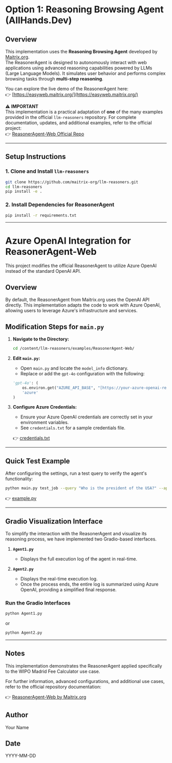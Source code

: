 # Option 1: Reasoning Browsing Agent (AllHands.Dev)

## Overview

This implementation uses the **Reasoning Browsing Agent** developed by [Maitrix.org](https://github.com/maitrix-org/llm-reasoners/tree/main/examples/ReasonerAgent-Web).  
The ReasonerAgent is designed to autonomously interact with web applications using advanced reasoning capabilities powered by LLMs (Large Language Models). It simulates user behavior and performs complex browsing tasks through **multi-step reasoning**.

You can explore the live demo of the ReasonerAgent here:  
👉 [https://easyweb.maitrix.org/](https://easyweb.maitrix.org/)

⚠️ **IMPORTANT**  
This implementation is a practical adaptation of **one** of the many examples provided in the official `llm-reasoners` repository. For complete documentation, updates, and additional examples, refer to the official project:  
👉 [ReasonerAgent-Web Official Repo](https://github.com/maitrix-org/llm-reasoners/tree/main/examples/ReasonerAgent-Web)

---

## Setup Instructions

### 1. Clone and Install `llm-reasoners`

```bash
git clone https://github.com/maitrix-org/llm-reasoners.git
cd llm-reasoners
pip install -e .
```

### 2. Install Dependencies for ReasonerAgent

```bash
pip install -r requirements.txt
```
---

# Azure OpenAI Integration for ReasonerAgent-Web

This project modifies the official ReasonerAgent to utilize Azure OpenAI instead of the standard OpenAI API.

## Overview

By default, the ReasonerAgent from Maitrix.org uses the OpenAI API directly. This implementation adapts the code to work with Azure OpenAI, allowing users to leverage Azure's infrastructure and services.

## Modification Steps for `main.py`

1.  **Navigate to the Directory:**
    ```bash
    cd /content/llm-reasoners/examples/ReasonerAgent-Web/
    ```

2.  **Edit `main.py`:**
    * Open `main.py` and locate the `model_info` dictionary.
    * Replace or add the `gpt-4o` configuration with the following:

    ```python
    'gpt-4o': (
        os.environ.get("AZURE_API_BASE", "[https://your-azure-openai-resource.openai.azure.com](https://www.google.com/search?q=https://your-azure-openai-resource.openai.azure.com)"),  # Replace with your Azure base URL
        'azure'
    )
    ```

3.  **Configure Azure Credentials:**
    * Ensure your Azure OpenAI credentials are correctly set in your environment variables.
    * See `credentials.txt` for a sample credentials file.

    👉 [credentials.txt](credentials.txt)

---

## Quick Test Example

After configuring the settings, run a test query to verify the agent's functionality:

```bash
python main.py test_job --query "Who is the president of the USA?" --api_key "your-azure-api-key" --model "gpt-4o"
```
👉 [example.py](example.py)

---

## Gradio Visualization Interface

To simplify the interaction with the ReasonerAgent and visualize its reasoning process, we have implemented two Gradio-based interfaces.

1.  **`Agent1.py`**
    * Displays the full execution log of the agent in real-time.

2.  **`Agent2.py`**
    * Displays the real-time execution log.
    * Once the process ends, the entire log is summarized using Azure OpenAI, providing a simplified final response.

### Run the Gradio Interfaces

```bash
python Agent1.py
```

or

```bash
python Agent2.py
```

---

## Notes

This implementation demonstrates the ReasonerAgent applied specifically to the WIPO Madrid Fee Calculator use case.

For further information, advanced configurations, and additional use cases, refer to the official repository documentation:

👉 [ReasonerAgent-Web by Maitrix.org](https://github.com/maitrix-org/llm-reasoners/tree/main/examples/ReasonerAgent-Web)

## Author

Your Name

## Date

YYYY-MM-DD

